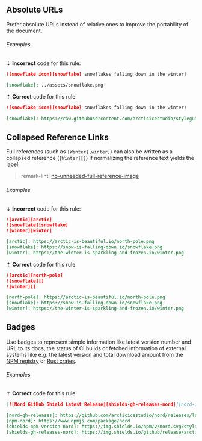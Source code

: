 ## Absolute URLs

Prefer absolute URLs instead of relative ones to improve the portability of the document.

###### Examples

⇣ **Incorrect** code for this rule:

<!-- prettier-ignore-start -->

```markdown
![snowflake icon][snowflake] snowflakes falling down in the winter!

[snowflake]: ../assets/snowflake.png
```

<!-- prettier-ignore-end -->

⇡ **Correct** code for this rule:

```markdown
![snowflake icon][snowflake] snowflakes falling down in the winter!

[snowflake]: https://raw.githubusercontent.com/arcticicestudio/styleguide-markdown/main/src/assets/snowflake.png
```

## Collapsed Reference Links

Full references (such as `[Winter][winter]`) can also be written as a collapsed reference (`[Winter][]`) if normalizing the reference text yields the label.

> remark-lint: [no-unneeded-full-reference-image][remark-lint-no-unneeded-full-reference-image]

###### Examples

⇣ **Incorrect** code for this rule:

<!-- prettier-ignore-start -->

```markdown
![arctic][arctic]
![snowflake][snowflake]
![winter][winter]

[arctic]: https://arctic-is-beautiful.io/north-pole.png
[snowflake]: https://snow-is-falling-down.io/snowflake.png
[winter]: https://the-winter-is-sparkling-and-frozen.io/winter.png
```

<!-- prettier-ignore-end -->

⇡ **Correct** code for this rule:

```markdown
![arctic][north-pole]
![snowflake][]
![winter][]

[north-pole]: https://arctic-is-beautiful.io/north-pole.png
[snowflake]: https://snow-is-falling-down.io/snowflake.png
[winter]: https://the-winter-is-sparkling-and-frozen.io/winter.png
```

## Badges

Use badges to represent simple information like latest version number and URL to its docs, the status of CI builds or fetched information of external systems like e.g. the latest version and total download amount from the [NPM registry][npm] or [Rust crates][crates.io].

###### Examples

⇡ **Correct** code for this rule:

```markdown
[![Nord GitHub Shield Latest Release][shields-gh-releases-nord]][nord-gh-releases] [![Nord NPM Registry Shield Latest Release Version Number][shields-npm-version-nord]][npm-nord]

[nord-gh-releases]: https://github.com/arcticicestudio/nord/releases/latest
[npm-nord]: https://www.npmjs.com/package/nord
[shields-npm-version-nord]: https://img.shields.io/npm/v/nord.svg?style=flat-square
[shields-gh-releases-nord]: https://img.shields.io/github/release/arcticicestudio/nord.svg?style=flat-square
```

[crates.io]: https://crates.io
[npm]: https://npmjs.com
[remark-lint-no-unneeded-full-reference-image]: https://github.com/remarkjs/remark-lint/tree/main/packages/remark-no-unneeded-full-reference-image
